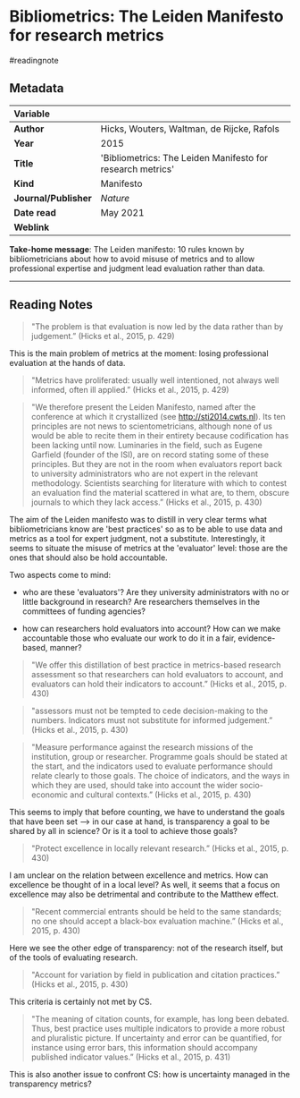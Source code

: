 # Bibliometrics: The Leiden Manifesto for research metrics
#readingnote 


## Metadata

|   Variable     |  |
|:--------------|:-----------|
| **Author**			| Hicks, Wouters, Waltman, de Rijcke, Rafols     | 
| **Year**				| 	2015		 | 
| **Title**				| 	'Bibliometrics: The Leiden Manifesto for research metrics'		 | 
| **Kind**				| Manifesto| 
| **Journal/Publisher**				| 	*Nature*		 | 
| **Date read**				| 	May 2021	 | 
| **Weblink**				| 			 | 

**Take-home message**: The Leiden manifesto: 10 rules known by bibliometricians about how to avoid misuse of metrics and to allow professional expertise and judgment lead evaluation rather than data.

---

## Reading Notes

> "The problem is that evaluation is now led by the data rather than by judgement.” (Hicks et al., 2015, p. 429)

This is the main problem of metrics at the moment: losing professional evaluation at the hands of data.

> "Metrics have proliferated: usually well intentioned, not always well informed, often ill applied.” (Hicks et al., 2015, p. 429)


> "We therefore present the Leiden Manifesto, named after the conference at which it crystallized (see http://sti2014.cwts.nl). Its ten principles are not news to scientometricians, although none of us would be able to recite them in their entirety because codification has been lacking until now. Luminaries in the field, such as Eugene Garfield (founder of the ISI), are on record stating some of these principles. But they are not in the room when evaluators report back to university administrators who are not expert in the relevant methodology. Scientists searching for literature with which to contest an evaluation find the material scattered in what are, to them, obscure journals to which they lack access.” (Hicks et al., 2015, p. 430)

The aim of the Leiden manifesto was to distill in very clear terms what bibliometricians know are 'best practices' so as to be able to use data and metrics as a tool for expert judgment, not a substitute. Interestingly, it seems to situate the misuse of metrics at the 'evaluator' level: those are the ones that should also be hold accountable.

Two aspects come to mind:

- who are these 'evaluators'? Are they university administrators with no or little background in research? Are researchers themselves in the committees of funding agencies?

- how can researchers hold evaluators into account? How can we make accountable those who evaluate our work to do it in a fair, evidence-based, manner?

> "We offer this distillation of best practice in metrics-based research assessment so that researchers can hold evaluators to account, and evaluators can hold their indicators to account.” (Hicks et al., 2015, p. 430)


> "assessors must not be tempted to cede decision-making to the numbers. Indicators must not substitute for informed judgement.” (Hicks et al., 2015, p. 430)


> "Measure performance against the research missions of the institution, group or researcher. Programme goals should be stated at the start, and the indicators used to evaluate performance should relate clearly to those goals. The choice of indicators, and the ways in which they are used, should take into account the wider socio-economic and cultural contexts.” (Hicks et al., 2015, p. 430)

This seems to imply that before counting, we have to understand the goals that have been set --> in our case at hand, is transparency a goal to be shared by all in science? Or is it a tool to achieve those goals?


> "Protect excellence in locally relevant research.” (Hicks et al., 2015, p. 430)

I am unclear on the relation between excellence and metrics. How can excellence be thought of in a local level? As well, it seems that a focus on excellence may also be detrimental and contribute to the Matthew effect.


> "Recent commercial entrants should be held to the same standards; no one should accept a black-box evaluation machine.” (Hicks et al., 2015, p. 430)

Here we see the other edge of transparency: not of the research itself, but of the tools of evaluating research.


> "Account for variation by field in publication and citation practices.” (Hicks et al., 2015, p. 430)

This criteria is certainly not met by CS.
> "The meaning of citation counts, for example, has long been debated. Thus, best practice uses multiple indicators to provide a more robust and pluralistic picture. If uncertainty and error can be quantified, for instance using error bars, this information should accompany published indicator values.” (Hicks et al., 2015, p. 431)

This is also another issue to confront CS: how is uncertainty managed in the transparency metrics?


